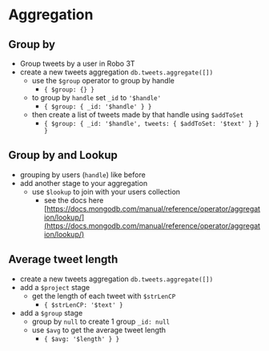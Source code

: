 # Aggregation

## Group by

* Group tweets by a user in Robo 3T
* create a new tweets aggregation
  `db.tweets.aggregate([])`
  * use the `$group` operator to group by handle
    * `{ $group: {} }`
  * to group by `handle` set `_id` to `'$handle'`
    * `{ $group: { _id: '$handle' } }`
  * then create a list of tweets made by that handle using `$addToSet`
    * `{ $group: { _id: '$handle', tweets: { $addToSet: '$text' } } }`

## Group by and Lookup

* grouping by users (`handle`) like before
* add another stage to your aggregation
  * use `$lookup` to join with your users collection
    * see the docs here [https://docs.mongodb.com/manual/reference/operator/aggregation/lookup/](https://docs.mongodb.com/manual/reference/operator/aggregation/lookup/)

## Average tweet length

* create a new tweets aggregation
  `db.tweets.aggregate([])`
* add a `$project` stage
  * get the length of each tweet with `$strLenCP`
    * `{ $strLenCP: '$text' }`
* add a `$group` stage
  * group by `null` to create 1 group `_id: null`
  * use `$avg` to get the average tweet length
    * `{ $avg: '$length' } }`
